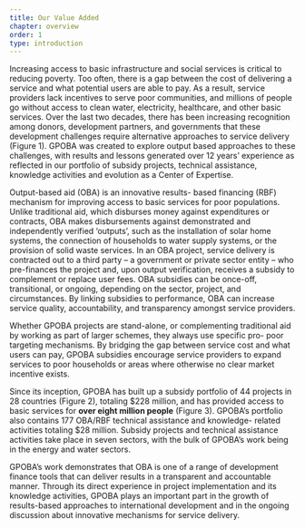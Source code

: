 ```yaml
---
title: Our Value Added
chapter: overview
order: 1
type: introduction
---
```


Increasing access to basic infrastructure and social services is critical to reducing poverty. Too often, there is a gap between the cost of delivering a service and what potential users are able to pay. As a result, service providers lack incentives to serve poor communities, and millions of people go without access to clean water, electricity, healthcare, and other basic services. Over the last two decades, there has been increasing recognition among donors, development partners, and governments that these development challenges require alternative approaches to service delivery (Figure 1). GPOBA was created to explore output based approaches to these challenges, with results and lessons generated over 12 years’ experience as reflected in our portfolio of subsidy projects, technical assistance, knowledge activities and evolution as a Center of Expertise.

Output-based aid (OBA) is an innovative results- based financing (RBF) mechanism for improving access to basic services for poor populations. Unlike traditional aid, which disburses money against expenditures or contracts, OBA makes disbursements against demonstrated and independently verified ‘outputs’, such as the installation of solar home systems, the connection of households to water supply systems, or the provision of solid waste services. In an OBA project, service delivery is contracted out to a third party – a government or private sector entity – who pre-finances the project and, upon output verification, receives a subsidy to complement or replace user fees. OBA subsidies can be once-off, transitional, or ongoing, depending on the sector, project, and circumstances. By linking subsidies to performance, OBA can increase service quality, accountability, and transparency amongst service providers.

Whether GPOBA projects are stand-alone, or complementing traditional aid by working as part of larger schemes, they always use specific pro- poor targeting mechanisms. By bridging the gap between service cost and what users can pay, GPOBA subsidies encourage service providers to expand services to poor households or areas where otherwise no clear market incentive exists.

Since its inception, GPOBA has built up a subsidy portfolio of 44 projects in 28 countries (Figure 2), totaling $228 million, and has provided access to basic services for **over eight million people** (Figure 3). GPOBA’s portfolio also contains 177 OBA/RBF technical assistance and knowledge- related activities totaling $28 million. Subsidy projects and technical assistance activities take place in seven sectors, with the bulk of GPOBA’s work being in the energy and water sectors.

GPOBA’s work demonstrates that OBA is one of a range of development finance tools that can deliver results in a transparent and accountable manner. Through its direct experience in project implementation and its knowledge activities, GPOBA plays an important part in the growth of results-based approaches to international development and in the ongoing discussion about innovative mechanisms for service delivery.